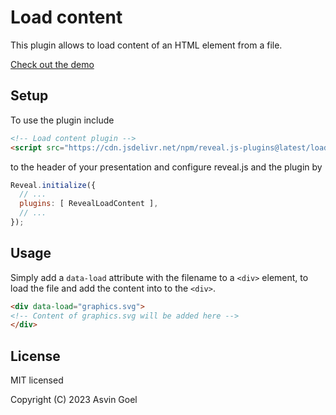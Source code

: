 # Load content

This plugin allows to load content of an HTML element from a file.

[Check out the demo](https://rajgoel.github.io/reveal.js-demos/?topic=animate)

## Setup

To use the plugin include
```html
<!-- Load content plugin -->
<script src="https://cdn.jsdelivr.net/npm/reveal.js-plugins@latest/loadcontent/plugin.js"></script>
```
to the header of your presentation and configure reveal.js and the plugin by

```js
Reveal.initialize({
  // ...
  plugins: [ RevealLoadContent ],
  // ...
});
```

## Usage

Simply add a `data-load` attribute with the filename to a `<div>` element, to load the file and add the content into to the `<div>`.

```html
<div data-load="graphics.svg">
<!-- Content of graphics.svg will be added here -->
</div>
```

## License

MIT licensed

Copyright (C) 2023 Asvin Goel
